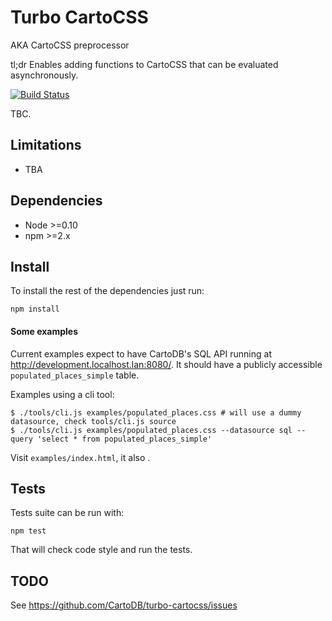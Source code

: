 # Turbo CartoCSS

AKA CartoCSS preprocessor

tl;dr Enables adding functions to CartoCSS that can be evaluated asynchronously.

[![Build Status](https://travis-ci.org/CartoDB/turbo-cartocss.png?branch=master)](https://travis-ci.org/CartoDB/turbo-cartocss)

TBC.

## Limitations

 - TBA

## Dependencies

 * Node >=0.10
 * npm >=2.x

## Install

To install the rest of the dependencies just run:

```
npm install
```

#### Some examples

Current examples expect to have CartoDB's SQL API running at http://development.localhost.lan:8080/. It should have a
publicly accessible `populated_places_simple` table.

Examples using a cli tool:

```shell
$ ./tools/cli.js examples/populated_places.css # will use a dummy datasource, check tools/cli.js source
$ ./tools/cli.js examples/populated_places.css --datasource sql --query 'select * from populated_places_simple'
```

Visit `examples/index.html`, it also .

## Tests

Tests suite can be run with:

```
npm test
```

That will check code style and run the tests.

## TODO

See https://github.com/CartoDB/turbo-cartocss/issues
